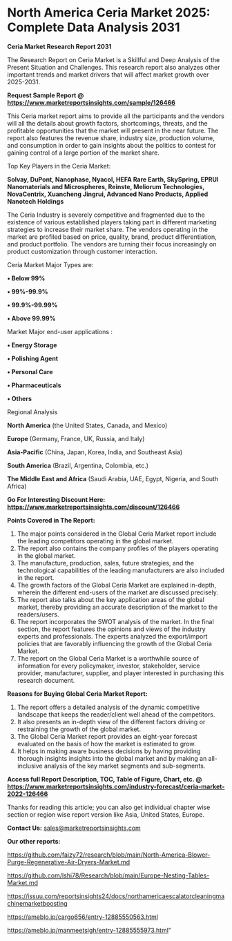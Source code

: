 # North America Ceria Market 2025: Complete Data Analysis 2031

<strong>Ceria Market Research Report 2031</strong>

The Research Report on Ceria Market is a Skillful and Deep Analysis of the Present Situation and Challenges. This research report also analyzes other important trends and market drivers that will affect market growth over 2025-2031.

<strong>Request Sample Report @ <a href=https://www.marketreportsinsights.com/sample/126466>https://www.marketreportsinsights.com/sample/126466</a></strong>

This Ceria market report aims to provide all the participants and the vendors will all the details about growth factors, shortcomings, threats, and the profitable opportunities that the market will present in the near future. The report also features the revenue share, industry size, production volume, and consumption in order to gain insights about the politics to contest for gaining control of a large portion of the market share.

Top Key Players in the Ceria Market:

<strong>Solvay, DuPont, Nanophase, Nyacol, HEFA Rare Earth, SkySpring, EPRUI Nanomaterials and Microspheres, Reinste, Meliorum Technologies, NovaCentrix, Xuancheng Jingrui, Advanced Nano Products, Applied Nanotech Holdings</strong>

The Ceria Industry is severely competitive and fragmented due to the existence of various established players taking part in different marketing strategies to increase their market share. The vendors operating in the market are profiled based on price, quality, brand, product differentiation, and product portfolio. The vendors are turning their focus increasingly on product customization through customer interaction.

Ceria Market Major Types are:

<strong>• Below 99%

• 99%-99.9%

• 99.9%-99.99%

• Above 99.99%</strong>

Market Major end-user applications :

<strong>• Energy Storage

• Polishing Agent

• Personal Care

• Pharmaceuticals

• Others</strong>

Regional Analysis

</u><strong><b>North America</b></strong> (the United States, Canada, and Mexico)

<strong><b>Europe </b></strong>(Germany, France, UK, Russia, and Italy)

<strong><b>Asia-Pacific</b></strong> (China, Japan, Korea, India, and Southeast Asia)

<strong><b>South America</b></strong> (Brazil, Argentina, Colombia, etc.)

<strong><b>The Middle East and Africa</b></strong> (Saudi Arabia, UAE, Egypt, Nigeria, and South Africa)

<strong>Go For Interesting Discount Here: <a href=https://www.marketreportsinsights.com/discount/126466>https://www.marketreportsinsights.com/discount/126466</a></strong>

<strong>Points Covered in The Report:</strong>
<ol>
  <li>The major points considered in the Global Ceria Market report include the leading competitors operating in the global market.</li>
  <li>The report also contains the company profiles of the players operating in the global market.</li>
  <li>The manufacture, production, sales, future strategies, and the technological capabilities of the leading manufacturers are also included in the report.</li>
  <li>The growth factors of the Global Ceria Market are explained in-depth, wherein the different end-users of the market are discussed precisely.</li>
  <li>The report also talks about the key application areas of the global market, thereby providing an accurate description of the market to the readers/users.</li>
  <li>The report incorporates the SWOT analysis of the market. In the final section, the report features the opinions and views of the industry experts and professionals. The experts analyzed the export/import policies that are favorably influencing the growth of the Global Ceria Market.</li>
  <li>The report on the Global Ceria Market is a worthwhile source of information for every policymaker, investor, stakeholder, service provider, manufacturer, supplier, and player interested in purchasing this research document.</li>
</ol>
<strong>Reasons for Buying Global Ceria Market Report:</strong>

<ol>
  <li>The report offers a detailed analysis of the dynamic competitive landscape that keeps the reader/client well ahead of the competitors.</li>
  <li>It also presents an in-depth view of the different factors driving or restraining the growth of the global market.</li>
  <li>The Global Ceria Market report provides an eight-year forecast evaluated on the basis of how the market is estimated to grow.</li>
  <li>It helps in making aware business decisions by having providing thorough insights insights into the global market and by making an all-inclusive analysis of the key market segments and sub-segments.</li>
</ol>
<strong>Access full Report Description, TOC, Table of Figure, Chart, etc. @ <a href=https://www.marketreportsinsights.com/industry-forecast/ceria-market-2022-126466>https://www.marketreportsinsights.com/industry-forecast/ceria-market-2022-126466</a></strong>


Thanks for reading this article; you can also get individual chapter wise section or region wise report version like Asia, United States, Europe.

<strong>Contact Us:</strong>
sales@marketreportsinsights.com

<strong>Our other reports:</strong>

<a href=https://github.com/faizy72/research/blob/main/North-America-Blower-Purge-Regenerative-Air-Dryers-Market.md>https://github.com/faizy72/research/blob/main/North-America-Blower-Purge-Regenerative-Air-Dryers-Market.md</a>

<a href=https://github.com/Ishi78/Research/blob/main/Europe-Nesting-Tables-Market.md>https://github.com/Ishi78/Research/blob/main/Europe-Nesting-Tables-Market.md</a>

<a href=https://issuu.com/reportsinsights24/docs/northamericaescalatorcleaningmachinemarketboosting>https://issuu.com/reportsinsights24/docs/northamericaescalatorcleaningmachinemarketboosting</a>

<a href=https://ameblo.jp/cargo656/entry-12885550563.html>https://ameblo.jp/cargo656/entry-12885550563.html</a>

<a href=https://ameblo.jp/manmeetsigh/entry-12885555973.html>https://ameblo.jp/manmeetsigh/entry-12885555973.html</a>"
